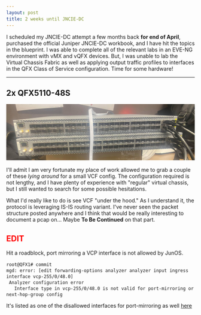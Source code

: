 ```yaml
---
layout: post
title: 2 weeks until JNCIE-DC 
--- 
```


I scheduled my JNCIE-DC attempt a few months back **for end of April**, purchased the official Juniper JNCIE-DC workbook, and I have hit the topics in the blueprint. I was able to complete all of the relevant labs in an EVE-NG environment with vMX and vQFX devices. But, I was unable to lab the Virtual Chassis Fabric as well as applying output traffic profiles to interfaces in the QFX Class of Service configuration. Time for some hardware! 

---

## 2x QFX5110-48S 
<a href="/images/VCF.png" target="_blank"> <img src="/images/VCF.png"/></a>

I'll admit I am very fortunate my place of work allowed me to grab a couple of these *lying around* for a small VCF config. The configuration required is not lengthy, and I have plenty of experience with "regular" virtual chassis, but I still wanted to search for some possible hesitations. 

What I'd really like to do is see VCF "under the hood." As I understand it, the protocol is leveraging IS-IS routing variant. I've never seen the packet structure posted anywhere and I think that would be really interesting to document a pcap on... Maybe **To Be Continued** on that part.


## <span style="color:red">EDIT</span>

 Hit a roadblock, port mirroring a VCP interface is not allowed by JunOS. 

 ```
root@QFX1# commit 
mgd: error: [edit forwarding-options analyzer analyzer input ingress interface vcp-255/0/48.0]
  Analyzer configuration error
    Interface type in vcp-255/0/48.0 is not valid for port-mirroring or next-hop-group config
 ```

It's listed as one of the disallowed interfaces for port-mirroring as well <a href="https://www.juniper.net/documentation/en_US/release-independent/nce/topics/concept/port-mirroring-conf-guideline.html" target="_blank">here </a>

